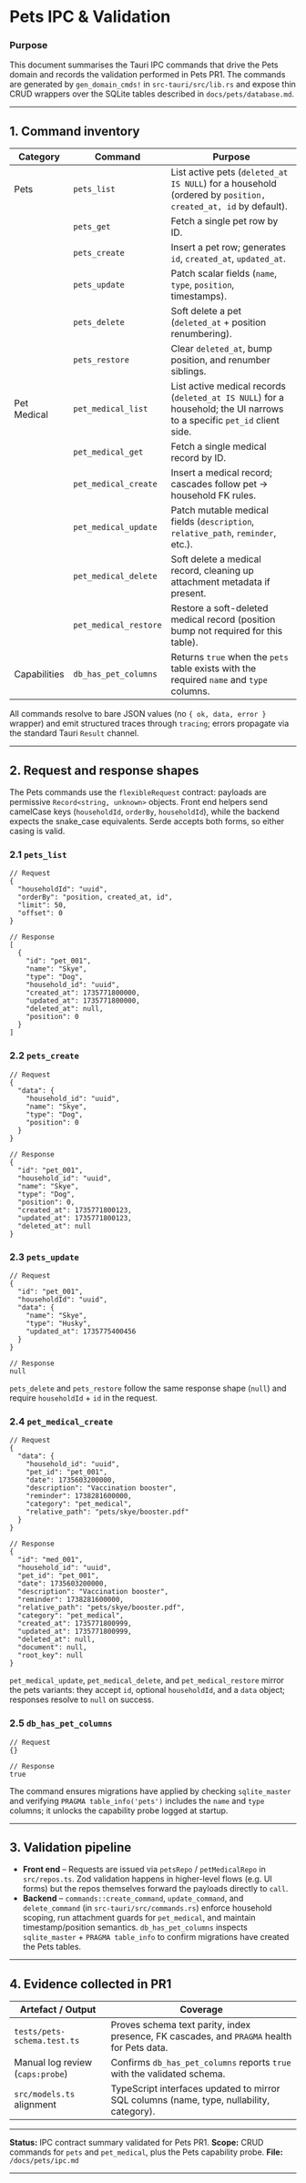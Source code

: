 # Pets IPC & Validation

### Purpose

This document summarises the Tauri IPC commands that drive the Pets domain and records the validation performed in Pets PR1. The commands are generated by `gen_domain_cmds!` in `src-tauri/src/lib.rs` and expose thin CRUD wrappers over the SQLite tables described in `docs/pets/database.md`.

---

## 1. Command inventory

| Category      | Command               | Purpose                                                                                 |
| ------------- | --------------------- | --------------------------------------------------------------------------------------- |
| Pets          | `pets_list`           | List active pets (`deleted_at IS NULL`) for a household (ordered by `position, created_at, id` by default).    |
|               | `pets_get`            | Fetch a single pet row by ID.                                                           |
|               | `pets_create`         | Insert a pet row; generates `id`, `created_at`, `updated_at`.                           |
|               | `pets_update`         | Patch scalar fields (`name`, `type`, `position`, timestamps).                           |
|               | `pets_delete`         | Soft delete a pet (`deleted_at` + position renumbering).                                |
|               | `pets_restore`        | Clear `deleted_at`, bump position, and renumber siblings.                               |
| Pet Medical   | `pet_medical_list`    | List active medical records (`deleted_at IS NULL`) for a household; the UI narrows to a specific `pet_id` client side.    |
|               | `pet_medical_get`     | Fetch a single medical record by ID.                                                    |
|               | `pet_medical_create`  | Insert a medical record; cascades follow pet → household FK rules.                      |
|               | `pet_medical_update`  | Patch mutable medical fields (`description`, `relative_path`, `reminder`, etc.).        |
|               | `pet_medical_delete`  | Soft delete a medical record, cleaning up attachment metadata if present.               |
|               | `pet_medical_restore` | Restore a soft-deleted medical record (position bump not required for this table).      |
| Capabilities  | `db_has_pet_columns`  | Returns `true` when the `pets` table exists with the required `name` and `type` columns. |

All commands resolve to bare JSON values (no `{ ok, data, error }` wrapper) and emit structured traces through `tracing`; errors propagate via the standard Tauri `Result` channel.

---

## 2. Request and response shapes

The Pets commands use the `flexibleRequest` contract: payloads are permissive `Record<string, unknown>` objects. Front end helpers send camelCase keys (`householdId`, `orderBy`, `householdId`), while the backend expects the snake_case equivalents. Serde accepts both forms, so either casing is valid.

### 2.1 `pets_list`
```jsonc
// Request
{
  "householdId": "uuid",
  "orderBy": "position, created_at, id",
  "limit": 50,
  "offset": 0
}

// Response
[
  {
    "id": "pet_001",
    "name": "Skye",
    "type": "Dog",
    "household_id": "uuid",
    "created_at": 1735771800000,
    "updated_at": 1735771800000,
    "deleted_at": null,
    "position": 0
  }
]
```

### 2.2 `pets_create`
```jsonc
// Request
{
  "data": {
    "household_id": "uuid",
    "name": "Skye",
    "type": "Dog",
    "position": 0
  }
}

// Response
{
  "id": "pet_001",
  "household_id": "uuid",
  "name": "Skye",
  "type": "Dog",
  "position": 0,
  "created_at": 1735771800123,
  "updated_at": 1735771800123,
  "deleted_at": null
}
```

### 2.3 `pets_update`
```jsonc
// Request
{
  "id": "pet_001",
  "householdId": "uuid",
  "data": {
    "name": "Skye",
    "type": "Husky",
    "updated_at": 1735775400456
  }
}

// Response
null
```
`pets_delete` and `pets_restore` follow the same response shape (`null`) and require `householdId` + `id` in the request.

### 2.4 `pet_medical_create`
```jsonc
// Request
{
  "data": {
    "household_id": "uuid",
    "pet_id": "pet_001",
    "date": 1735603200000,
    "description": "Vaccination booster",
    "reminder": 1738281600000,
    "category": "pet_medical",
    "relative_path": "pets/skye/booster.pdf"
  }
}

// Response
{
  "id": "med_001",
  "household_id": "uuid",
  "pet_id": "pet_001",
  "date": 1735603200000,
  "description": "Vaccination booster",
  "reminder": 1738281600000,
  "relative_path": "pets/skye/booster.pdf",
  "category": "pet_medical",
  "created_at": 1735771800999,
  "updated_at": 1735771800999,
  "deleted_at": null,
  "document": null,
  "root_key": null
}
```

`pet_medical_update`, `pet_medical_delete`, and `pet_medical_restore` mirror the pets variants: they accept `id`, optional `householdId`, and a `data` object; responses resolve to `null` on success.

### 2.5 `db_has_pet_columns`
```jsonc
// Request
{}

// Response
true
```
The command ensures migrations have applied by checking `sqlite_master` and verifying `PRAGMA table_info('pets')` includes the `name` and `type` columns; it unlocks the capability probe logged at startup.

---

## 3. Validation pipeline

* **Front end** – Requests are issued via `petsRepo` / `petMedicalRepo` in `src/repos.ts`. Zod validation happens in higher-level flows (e.g. UI forms) but the repos themselves forward the payloads directly to `call`.
* **Backend** – `commands::create_command`, `update_command`, and `delete_command` (in `src-tauri/src/commands.rs`) enforce household scoping, run attachment guards for `pet_medical`, and maintain timestamp/position semantics. `db_has_pet_columns` inspects `sqlite_master` + `PRAGMA table_info` to confirm migrations have created the Pets tables.

---

## 4. Evidence collected in PR1

| Artefact / Output                 | Coverage                                                                                  |
| --------------------------------- | ----------------------------------------------------------------------------------------- |
| `tests/pets-schema.test.ts`       | Proves schema text parity, index presence, FK cascades, and `PRAGMA` health for Pets data. |
| Manual log review (`caps:probe`)  | Confirms `db_has_pet_columns` reports `true` with the validated schema.                   |
| `src/models.ts` alignment         | TypeScript interfaces updated to mirror SQL columns (name, type, nullability, category).  |

---

**Status:** IPC contract summary validated for Pets PR1.
**Scope:** CRUD commands for `pets` and `pet_medical`, plus the Pets capability probe.
**File:** `/docs/pets/ipc.md`

---
